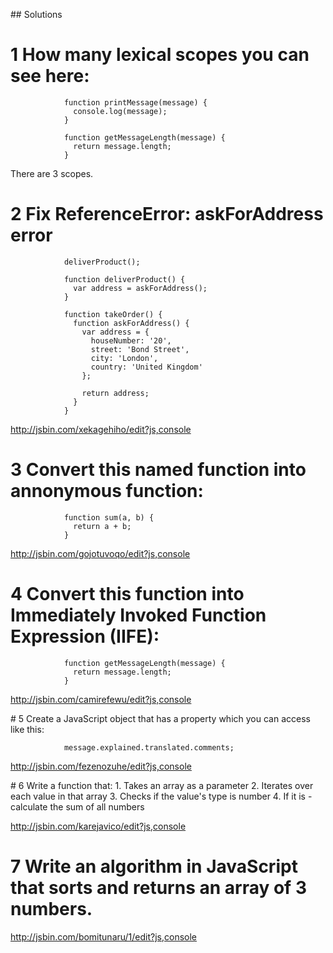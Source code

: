 ## Solutions 

# 1 How many lexical scopes you can see here:

				function printMessage(message) {
				  console.log(message);  
				}

				function getMessageLength(message) {
				  return message.length;
				}


There are 3 scopes. 

# 2 Fix ReferenceError: askForAddress error

				deliverProduct();

				function deliverProduct() {
				  var address = askForAddress();
				}

				function takeOrder() {
				  function askForAddress() {
				    var address = {
				      houseNumber: '20',
				      street: 'Bond Street',
				      city: 'London',
				      country: 'United Kingdom'
				    };

				    return address;
				  }
				}


http://jsbin.com/xekagehiho/edit?js,console

# 3 Convert this named function into annonymous function:

				function sum(a, b) {
				  return a + b;
				}


http://jsbin.com/gojotuvoqo/edit?js,console

# 4 Convert this function into Immediately Invoked Function Expression (IIFE):

				function getMessageLength(message) {
				  return message.length;
				}

http://jsbin.com/camirefewu/edit?js,console

# 5 Create a JavaScript object that has a property which you can access like this:

				message.explained.translated.comments;

http://jsbin.com/fezenozuhe/edit?js,console

# 6 Write a function that: 1. Takes an array as a parameter 2. Iterates over each value in that array 3. Checks if the value's type is number 4. If it is - calculate the sum of all numbers

http://jsbin.com/karejavico/edit?js,console

# 7 Write an algorithm in JavaScript that sorts and returns an array of 3 numbers. 

http://jsbin.com/bomitunaru/1/edit?js,console


